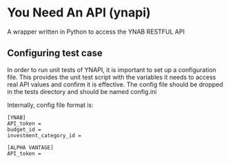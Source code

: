 # You Need An API (ynapi)
A wrapper written in Python to access the YNAB RESTFUL API

## Configuring test case
In order to run unit tests of YNAPI, it is important to set up a configuration
file. This provides the unit test script with the variables it needs to access
real API values and confirm it is effective. The config file should be dropped
in the tests directory and should be named config.ini

Internally,  config file format is:

```
[YNAB]
API_token =
budget_id =
investment_category_id =

[ALPHA VANTAGE]
API_token =
```

